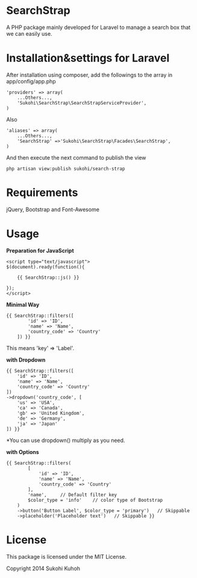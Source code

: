 SearchStrap
===========

A PHP package mainly developed for Laravel to manage a search box that we can easily use.

Installation&settings for Laravel
====

After installation using composer, add the followings to the array in  app/config/app.php

    'providers' => array(  
        ...Others...,  
        'Sukohi\SearchStrap\SearchStrapServiceProvider',
    )

Also

    'aliases' => array(  
        ...Others...,  
        'SearchStrap' =>'Sukohi\SearchStrap\Facades\SearchStrap',
    )
And then  execute the next command to publish the view

    php artisan view:publish sukohi/search-strap

Requirements
====  

jQuery, Bootstrap and Font-Awesome

Usage
====  

**Preparation for JavaScript**

    <script type="text/javascript">
    $(document).ready(function(){
    
    	{{ SearchStrap::js() }}
    	
    });
    </script>

**Minimal Way**

    {{ SearchStrap::filters([
    		'id' => 'ID', 
    		'name' => 'Name', 
    		'country_code' => 'Country'
    	]) }}
    
This means 'key' => 'Label'.

**with Dropdown**
    
    {{ SearchStrap::filters([
		'id' => 'ID', 
		'name' => 'Name', 
		'country_code' => 'Country'
	])
	->dropdown('country_code', [
		'us' => 'USA',
		'ca' => 'Canada',
		'gb' => 'United Kingdom', 
		'de' => 'Germany', 
		'ja' => 'Japan'
	]) }}

*You can use dropdown() multiply as you need.

**with Options**

    {{ SearchStrap::filters(
    		[
    			'id' => 'ID', 
    			'name' => 'Name', 
    			'country_code' => 'Country'
    		], 
    		'name',     // Default filter key
    		$color_type = 'info'    // color type of Bootstrap
    	)
    	->button('Button Label', $color_type = 'primary')   // Skippable
    	->placeholder('Placeholder text')   // Skippable }}

License
====
This package is licensed under the MIT License.

Copyright 2014 Sukohi Kuhoh